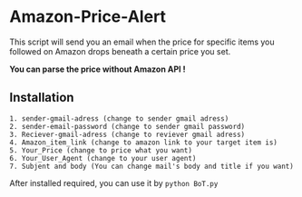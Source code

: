 # Amazon-Price-Alert

This script will send you an email when the price for specific items you followed on Amazon drops beneath a certain price you set.


**You can parse the price without Amazon API !**





## Installation

	1. sender-gmail-adress (change to sender gmail adress)
	2. sender-email-password (change to sender gmail password)
	3. Reciever-gmail-adress (change to reviever gmail adress)
	4. Amazon_item_link (change to amazon link to your target item is)
	5. Your_Price (change to price what you want)
	6. Your_User_Agent (change to your user agent)
	7. Subjent and body (You can change mail's body and title if you want)


After installed required, you can use it by
`python BoT.py`
